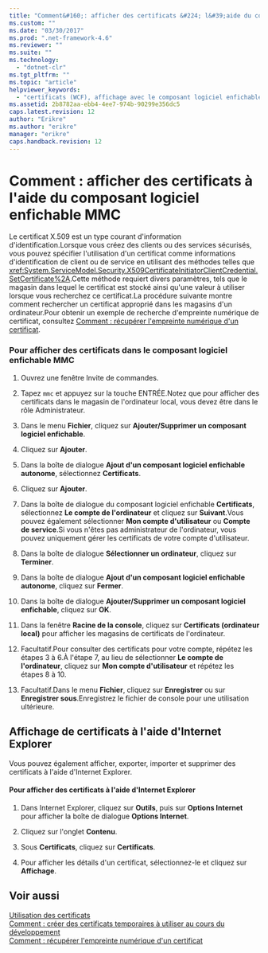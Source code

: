 ```yaml
---
title: "Comment&#160;: afficher des certificats &#224; l&#39;aide du composant logiciel enfichable MMC | Microsoft Docs"
ms.custom: ""
ms.date: "03/30/2017"
ms.prod: ".net-framework-4.6"
ms.reviewer: ""
ms.suite: ""
ms.technology: 
  - "dotnet-clr"
ms.tgt_pltfrm: ""
ms.topic: "article"
helpviewer_keywords: 
  - "certificats (WCF), affichage avec le composant logiciel enfichable MMC"
ms.assetid: 2b8782aa-ebb4-4ee7-974b-90299e356dc5
caps.latest.revision: 12
author: "Erikre"
ms.author: "erikre"
manager: "erikre"
caps.handback.revision: 12
---
```

# Comment&#160;: afficher des certificats &#224; l&#39;aide du composant logiciel enfichable MMC
Le certificat X.509 est un type courant d'information d'identification.Lorsque vous créez des clients ou des services sécurisés, vous pouvez spécifier l'utilisation d'un certificat comme informations d'identification de client ou de service en utilisant des méthodes telles que <xref:System.ServiceModel.Security.X509CertificateInitiatorClientCredential.SetCertificate%2A>.Cette méthode requiert divers paramètres, tels que le magasin dans lequel le certificat est stocké ainsi qu'une valeur à utiliser lorsque vous recherchez ce certificat.La procédure suivante montre comment rechercher un certificat approprié dans les magasins d'un ordinateur.Pour obtenir un exemple de recherche d'empreinte numérique de certificat, consultez [Comment : récupérer l'empreinte numérique d'un certificat](../../../../docs/framework/wcf/feature-details/how-to-retrieve-the-thumbprint-of-a-certificate.md).  
  
### Pour afficher des certificats dans le composant logiciel enfichable MMC  
  
1.  Ouvrez une fenêtre Invite de commandes.  
  
2.  Tapez `mmc` et appuyez sur la touche ENTRÉE.Notez que pour afficher des certificats dans le magasin de l'ordinateur local, vous devez être dans le rôle Administrateur.  
  
3.  Dans le menu **Fichier**, cliquez sur **Ajouter\/Supprimer un composant logiciel enfichable**.  
  
4.  Cliquez sur **Ajouter**.  
  
5.  Dans la boîte de dialogue **Ajout d'un composant logiciel enfichable autonome**, sélectionnez **Certificats**.  
  
6.  Cliquez sur **Ajouter**.  
  
7.  Dans la boîte de dialogue du composant logiciel enfichable **Certificats**, sélectionnez **Le compte de l'ordinateur** et cliquez sur **Suivant**.Vous pouvez également sélectionner **Mon compte d'utilisateur** ou **Compte de service**.Si vous n'êtes pas administrateur de l'ordinateur, vous pouvez uniquement gérer les certificats de votre compte d'utilisateur.  
  
8.  Dans la boîte de dialogue **Sélectionner un ordinateur**, cliquez sur **Terminer**.  
  
9. Dans la boîte de dialogue **Ajout d'un composant logiciel enfichable autonome**, cliquez sur **Fermer**.  
  
10. Dans la boîte de dialogue **Ajouter\/Supprimer un composant logiciel enfichable**, cliquez sur **OK**.  
  
11. Dans la fenêtre **Racine de la console**, cliquez sur **Certificats \(ordinateur local\)** pour afficher les magasins de certificats de l'ordinateur.  
  
12. Facultatif.Pour consulter des certificats pour votre compte, répétez les étapes 3 à 6.À l'étape 7, au lieu de sélectionner **Le compte de l'ordinateur**, cliquez sur **Mon compte d'utilisateur** et répétez les étapes 8 à 10.  
  
13. Facultatif.Dans le menu **Fichier**, cliquez sur **Enregistrer** ou sur **Enregistrer sous**.Enregistrez le fichier de console pour une utilisation ultérieure.  
  
## Affichage de certificats à l'aide d'Internet Explorer  
 Vous pouvez également afficher, exporter, importer et supprimer des certificats à l'aide d'Internet Explorer.  
  
#### Pour afficher des certificats à l'aide d'Internet Explorer  
  
1.  Dans Internet Explorer, cliquez sur **Outils**, puis sur **Options Internet** pour afficher la boîte de dialogue **Options Internet**.  
  
2.  Cliquez sur l'onglet **Contenu**.  
  
3.  Sous **Certificats**, cliquez sur **Certificats**.  
  
4.  Pour afficher les détails d'un certificat, sélectionnez\-le et cliquez sur **Affichage**.  
  
## Voir aussi  
 [Utilisation des certificats](../../../../docs/framework/wcf/feature-details/working-with-certificates.md)   
 [Comment : créer des certificats temporaires à utiliser au cours du développement](../../../../docs/framework/wcf/feature-details/how-to-create-temporary-certificates-for-use-during-development.md)   
 [Comment : récupérer l'empreinte numérique d'un certificat](../../../../docs/framework/wcf/feature-details/how-to-retrieve-the-thumbprint-of-a-certificate.md)